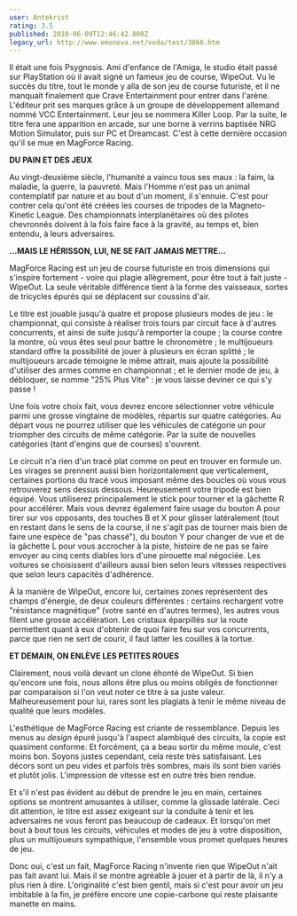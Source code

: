 ```yaml
---
user: Antekrist
rating: 3.5
published: 2010-06-09T12:46:42.000Z
legacy_url: http://www.emunova.net/veda/test/3866.htm
---
```

Il était une fois Psygnosis. Ami d'enfance de l'Amiga, le studio était passé sur PlayStation où il avait signé un fameux jeu de course, WipeOut. Vu le succès du titre, tout le monde y alla de son jeu de course futuriste, et il ne manquait finalement que Crave Entertainment pour entrer dans l'arène. L'éditeur prit ses marques grâce à un groupe de développement allemand nommé VCC Entertainment. Leur jeu se nommera Killer Loop. Par la suite, le titre fera une apparition en arcade, sur une borne à verrins baptisée NRG Motion Simulator, puis sur PC et Dreamcast. C'est à cette dernière occasion qu'il se mue en MagForce Racing.  

  

**DU PAIN ET DES JEUX**  

Au vingt-deuxième siècle, l'humanité a vaincu tous ses maux : la faim, la maladie, la guerre, la pauvreté. Mais l'Homme n'est pas un animal contemplatif par nature et au bout d'un moment, il s'ennuie. C'est pour contrer cela qu'ont été créées les courses de tripodes de la Magneto-Kinetic League. Des championnats interplanétaires où des pilotes chevronnés doivent à la fois faire face à la gravité, au temps et, bien entendu, à leurs adversaires.  

  

**...MAIS LE HÉRISSON, LUI, NE SE FAIT JAMAIS METTRE...**  

MagForce Racing est un jeu de course futuriste en trois dimensions qui s'inspire fortement - voire qui plagie allègrement, pour être tout à fait juste - WipeOut. La seule véritable différence tient à la forme des vaisseaux, sortes de tricycles épurés qui se déplacent sur coussins d'air.  

Le titre est jouable jusqu'à quatre et propose plusieurs modes de jeu : le championnat, qui consiste à réaliser trois tours par circuit face à d'autres concurrents, et ainsi de suite jusqu'à remporter la coupe ; la course contre la montre, où vous êtes seul pour battre le chronomètre ; le multijoueurs standard offre la possibilité de jouer à plusieurs en écran splitté ; le multijoueurs arcade témoigne le même attrait, mais ajoute la possibilité d'utiliser des armes comme en championnat ; et le dernier mode de jeu, à débloquer, se nomme "25% Plus Vite" : je vous laisse deviner ce qui s'y passe !  

Une fois votre choix fait, vous devrez encore sélectionner votre véhicule parmi une grosse vingtaine de modèles, répartis sur quatre catégories. Au départ vous ne pourrez utiliser que les véhicules de catégorie un pour triompher des circuits de même catégorie. Par la suite de nouvelles catégories (tant d'engins que de courses) s'ouvrent.  

Le circuit n'a rien d'un tracé plat comme on peut en trouver en formule un. Les virages se prennent aussi bien horizontalement que verticalement, certaines portions du tracé vous imposant même des boucles où vous vous retrouverez sens dessus dessous. Heureusement votre tripode est bien équipé. Vous utiliserez principalement le stick pour tourner et la gâchette R pour accélérer. Mais vous devrez également faire usage du bouton A pour tirer sur vos opposants, des touches B et X pour glisser latéralement (tout en restant dans le sens de la course, il ne s'agit pas de tourner mais bien de faire une espèce de "pas chassé"), du bouton Y pour changer de vue et de la gâchette L pour vous accrocher à la piste, histoire de ne pas se faire envoyer au cinq cents diables lors d'une pirouette mal négociée. Les voitures se choisissent d'ailleurs aussi bien selon leurs vitesses respectives que selon leurs capacités d'adhérence.  

À la manière de WipeOut, encore lui, certaines zones représentent des champs d'énergie, de deux couleurs différentes : certains rechargent votre "résistance magnétique" (votre santé en d'autres termes), les autres vous filent une grosse accélération. Les cristaux éparpillés sur la route permettent quant à eux d'obtenir de quoi faire feu sur vos concurrents, parce que rien ne sert de courir, il faut latter les couilles à la tortue.  

  

**ET DEMAIN, ON ENLÈVE LES PETITES ROUES**  

Clairement, nous voilà devant un clone éhonté de WipeOut. Si bien qu'encore une fois, nous allons être plus ou moins obligés de fonctionner par comparaison si l'on veut noter ce titre à sa juste valeur. Malheureusement pour lui, rares sont les plagiats à tenir le même niveau de qualité que leurs modèles.  

L'esthétique de MagForce Racing est criante de ressemblance. Depuis les menus au _design_ épuré jusqu'à l'aspect alambiqué des circuits, la copie est quasiment conforme. Et forcément, ça a beau sortir du même moule, c'est moins bon. Soyons justes cependant, cela reste très satisfaisant. Les décors sont un peu vides et parfois très sombres, mais ils sont bien variés et plutôt jolis. L'impression de vitesse est en outre très bien rendue.  

Et s'il n'est pas évident au début de prendre le jeu en main, certaines options se montrent amusantes à utiliser, comme la glissade latérale. Ceci dit attention, le titre est assez exigeant sur la conduite à tenir et les adversaires ne vous feront pas beaucoup de cadeaux. Et lorsqu'on met bout à bout tous les circuits, véhicules et modes de jeu à votre disposition, plus un multijoueurs sympathique, l'ensemble vous promet quelques heures de jeu.  

Donc oui, c'est un fait, MagForce Racing n'invente rien que WipeOut n'ait pas fait avant lui. Mais il se montre agréable à jouer et à partir de là, il n'y a plus rien à dire. L'originalité c'est bien gentil, mais si c'est pour avoir un jeu imbitable à la fin, je préfère encore une copie-carbone qui reste plaisante manette en mains.